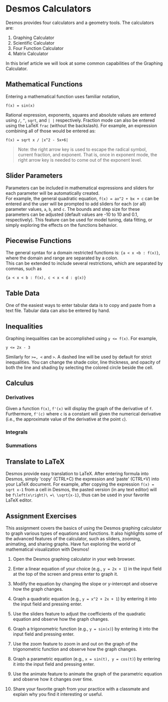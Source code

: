 # Desmos Calculators

Desmos provides four calculators and a geometry tools.  The calculators are:

1. Graphing Calculator
2. Scientific Calculator
3. Four Function Calculator
4. Matrix Calculator

In this brief article we will look at some common capabilities of the Graphing Calculator.




## Mathematical Functions

Entering a mathematical function uses familiar notation, 
```
f(x) = sin(x)
```

Rational expression, exponents, squares and absolute values are entered using `/`, `^`, `sqrt`, and `| |` respectively.  Fraction mode can also be entered
using the LaTeX `frac` (without the backslash).  For example, an expression combining all of those would be entered as:

```
f(x) = sqrt x / |x^2 - 5x+6|
```

> Note: the right arrow key is used to escape the radical symbol, current fraction, and exponent.  That is, once in exponent mode, the right arrow key
is needed to come out of the exponent level.
  



## Slider Parameters

Parameters can be included in mathematical expressions and sliders for each parameter will be automatically created.  
For example, the general quadratic equation, `f(x) = ax^2 + bx + c` can be entered and the user will be prompted to add sliders
for each (or all) parameter values, `a`, `b`, and `c`.  The bounds and step size for these parameters can be adjusted (default values are
-10 to 10 and 0.1, respectively).  This feature can be used for model tuning, data fitting, or simply exploring the effects on the 
functions behavior.  



## Piecewise Functions

The general syntax for a domain restricted functions is: `{a < x <b : f(x)}`, where the domain and range are separated by a colon.    
This can be extended to include several restrictions, which are separated by commas, such as
```
{a < x < b : f(x), c < x < d : g(x)}
```




## Table Data

One of the easiest ways to enter tabular data is to copy and paste from a text file.  Tabular data can also be entered by hand.




## Inequalities

Graphing inequalities can be accomplished using `y <= f(x)`.  For example, 
```
y <= 2x - 3
``` 

Similarly for `>=, <` and `>`.  A dashed line will be used by default for strict inequalities.  You can change the shade color, line 
thickness, and opacity of both the line and shading by selecting the colored circle beside the cell.



## Calculus 

### Derivatives

Given a function `f(x)`, `f'(x)` will display the graph of the derivative of `f`.  Furthermore, `f'(c)` where `c` is a constant
will given the numerical derivative (i.e., the approximate value of the derivative at the point `c`).  

### Integrals



### Summations




## Translate to LaTeX

Desmos provide easy translation to LaTeX. After entering formula into Desmos, simply 'copy' (CTRL+C) the expression
and 'paste' (CTRL+V) into your LaTeX document.  For example, after copying the expression `f(x) = sqrt x-1` from a cell in Desmos, the pasted version (in any text editor)
will be `f\left(x\right)\ =\ \sqrt{x-1}`, thus can be used in your favorite LaTeX editor.  



## Assignment Exercises

This assignment covers the basics of using the Desmos graphing calculator to graph various types of equations and functions. It also highlights some of the advanced features of the calculator, such as sliders, zooming, animating, and sharing graphs. Have fun exploring the world of mathematical visualization with Desmos!


1. Open the Desmos graphing calculator in your web browser.

2. Enter a linear equation of your choice (e.g., `y = 2x + 1`) in the input field at the top of the screen and press enter to graph it.

3. Modify the equation by changing the slope or y-intercept and observe how the graph changes.

4. Graph a quadratic equation (e.g., `y = x^2 + 2x + 1`) by entering it into the input field and pressing enter.

5. Use the sliders feature to adjust the coefficients of the quadratic equation and observe how the graph changes.

6. Graph a trigonometric function (e.g., `y = sin(x)`) by entering it into the input field and pressing enter.

7. Use the zoom feature to zoom in and out on the graph of the trigonometric function and observe how the graph changes.

8. Graph a parametric equation (e.g., `x = sin(t), y = cos(t)`) by entering it into the input field and pressing enter.

9. Use the animate feature to animate the graph of the parametric equation and observe how it changes over time.

10. Share your favorite graph from your practice with a classmate and explain why you find it interesting or useful.



